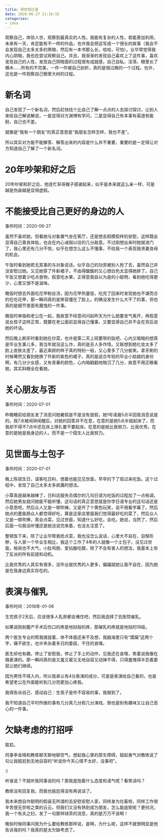 ```yaml
---
title: 观世观已录
date: 2020-06-27 21:16:55
categories: 
- idea
---
```


观察自己，体验人世，观察到最真实的人性。我能有复杂的人性，若能善加利用，未来有一天，肯定能有不一样的作品，也许我会把这写成一个很长的故事（我会不会发现自己太多太多的黑暗，然后有一本书那么长，哈哈，可怕）。业华常觉得我内心阴暗，我也在尝试观察自己。并且，我渐渐的发现自己喜欢上了这件事，喜欢发现自己的人性，发现自己阴暗面的过程很有成就感，自己自私、淫荡、眼里长了横木……所有的不完美，一件一件被自己剖析，真的是很过瘾的一个过程。也许，这也是一件观察自己眼里大树的过程。


# 新名词

自己发现了一个新名词，然后赶快找个比自己了解一点点的人去探讨探讨，让别人来给自己解说解说，一是显得对方渊博有学问，二是显得自己有本事有渠道有能耐，自己也不差。

就像是“我有一个朋友”的真正意思是“我朋友怎样怎样，我也不差”。

所以其实对方能不能解答、解答出来的内容是什么并不重要，重要的是一定得让对方知道自己了解了一个新名词。


# 20年吵架和好之后

20年吵架和好之后，他连忙哥哥嫂子感谢起来，似乎是本来就这么亲一样，可是越是伪装越是显得虚假。


# 不能接受比自己更好的身边的人

事件时间：2020-06-27

虽然不喜欢她，但看她与对象置气坐在客厅，还是想去假模假样的安慰，这样既会显得自己善良体贴，也会在内心减弱以往的几分敌意。不过刚想出来时她就进门了，我心里还有几分不悦，似乎在想怎么这么不懂事，不给我一个表现我贤妻良母的机会。

午饭时看到她若无其事的与对象说话，似乎自己的功劳被别人抢了去，虽然自己并没安慰过她。又见她穿了件新裙子，不由得酸酸的又心想白色太显得她胖了。自己午饭又想着少吃点食物，假意吃水果，正得意我自以为是的小聪明，看到她吃得更少，心里又很不是滋味。

晚饭时想去外面吃花甲粉丝汤，因为花甲热量低，吃完了回来时发现她也不谋而合的在吃花甲，那一瞬间真的是笑容僵在了脸上。的确没发生什么大不了的事，但也真的是细节里面有魔鬼的一件事。

晚饭时单独和老公在一起，我故意不经意间问起昨天为什么她要发气离开，再假意说女孩子这样正常，既要在老公面前显得自己懂事，又要显得自己并不会在背后说她的坏话。

然后晚上刷牙时看到她在炒菜，也许是第二天上班要带的饭吧，心内又暗暗的想真是毕业生事儿多，我当年就没这么作，真的是丑人多作怪。又联想到她化妆太多了脸上皮肤太差了，最近素颜的样子真的特别一般，又心里多了几分偷笑。拿牙刷的时候蓦然又看到她换了件新的紫色的裙子，真的是适合年轻的毕业小姑娘的身份啊，有几分少女感，又有青春的颜色，心内暗戳戳地暗沉了几分，故意不用正眼看她，其实斜眼全在看她。


# 关心朋友与否

事件时间：2020-07-01

昨晚睡前给朋友发了消息问她暑假是不是没有放假，她1号凌晨5点半回我消息说是的。我7点被闹钟闹醒后，对她的回答并不在意，在意的是她5点半就起床了，而我却不得不7点中还在床上挣扎要不要起床。在意的是她比我努力、比我优秀。在意的是她是我身边的人，而不是一个陌生人比我努力。


# 见世面与土包子

事件时间：2020-07-01

晚上陈锐生日，请客吃日料，想着也能见见世面，早早的下了班过来吃饭。这个过程中，发现了自己太多太多疯魔的想法。

小覃真是越来越棒了，日料店服务员偶尔的几句日语为吃饭的过程加了一点格调，然后她男友就问她能不能听懂，这句话的真正意思就是你学日语专业的这句话还是小意思吧，然后众人又是一顿吹棒，又是开了个黄色玩笑，说不用看字幕了。然后她点的墨鱼肠众人都觉得好吃，算是这家店里面我们觉得最好吃的菜了，然后众人又是一顿吹捧，真会点菜，见过世面，知道什么好吃，会吃。她说，当然了，然后后面一句我没听懂还是她没说完来着，也没太注意了。

整顿饭下来，除了让业华帮我抢点菜，我也没怎么说话，心里大不自在，自惭形秽，与人家一个毕业生相比，我这个工作了4年的人就像一个土包子，没见过世面，格局也不大气，小肚鸡肠、爱拈酸吃醋，除了不会有害人的想法，我基本上有了反派的所有前提和动机。

比我优秀的人其实有很多，没毕业就优秀的人更多，偏偏就她让我不自在，因为她是在我身边真实存在的。

# 表演与催乳

事件时间：2018年-01-06

生完孩子2天后，应该很多人乳房都会堵住吧，然后我选择了去医院催乳。

如果说刚剖腹产手术后伤口的疼是地狱般的疼，那催乳的疼就是地狱的18级。

两个医生专业的帮我揉搓着，体不体面还来不及想，我脑海里只有“蹂躏”这两个字，痛不欲生，也许夹杂着多日的委屈，不住的哀嚎。

医生却也有趣，停止了安慰我，停止了手上的动作，见我还在哀嚎，笑着说我像在搞表演的。那一瞬间真的是又羞又窘又无地自容又动弹不得，只得羞愧得半忍着委屈让她们继续。

因为男性不得入内，所以我承认有4分表演的成分，可是是表演给自己看的，也是希望老公在外面能听到几分而更加心疼我。

我得告诉自己、感动自己：生孩子是件不容易的事，我做到了。

我不知道自己平时所做的事有几分真几分假几分演戏，倒也是别有趣味又让自己恶心的一件事。

# 欠缺考虑的打招呼

尴尬。

同事李金晴和教练聊天聊地聊空气，想起我心里的原生障碍，鼓起勇气对教练说了句让我尴尬到无地自容的“听说你今天心情不太好，没事吧”。

:)

听谁说？不就听我同事说的吗？那我是抱着什么态度和语气呢？看笑话吗？

教练没有回复我，而我也尴尬得没有再说话了。

我本来想自作聪明的假装无所谓的去安慰安慰人家，同样身为社畜啦，同样工作很辛苦很无奈啦之类的云云，但我们又没有熟到成为朋友，怎么能逾矩呢？更何况，我一个有夫之妇，发了一句那样绿茶的消息，真的是万万不该啊！

晚些时候同事问我为什么要给教练那样说，是啊，为什么呢，这样不就很明显是他告诉我的吗？我真的是太欠缺考虑了。